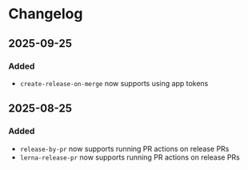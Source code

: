 # Changelog

## 2025-09-25

### Added

- `create-release-on-merge` now supports using app tokens

## 2025-08-25

### Added

- `release-by-pr` now supports running PR actions on release PRs
- `lerna-release-pr` now supports running PR actions on release PRs
